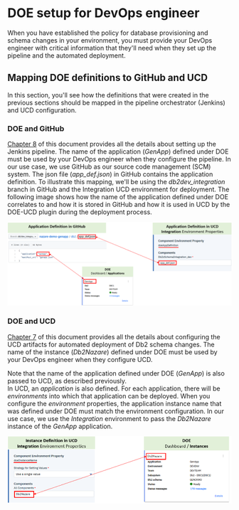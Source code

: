 # DOE setup for DevOps engineer


When you have established the policy for database provisioning and schema changes in your environment, you must provide your DevOps engineer with critical information that they'll need when they set up the pipeline and the automated deployment. 


## Mapping DOE definitions to GitHub and UCD  
In this section, you'll see how the definitions that were created in the previous sections should be mapped in the pipeline orchestrator (Jenkins) and UCD configuration.

### DOE and GitHub
[Chapter 8](C008_jenkins_overall.md) of this document provides all the details about setting up the Jenkins pipeline. The name of the application (*GenApp*) defined under DOE must be used by your DevOps engineer when they configure the pipeline. In our use case, we use GitHub as our source code management (SCM) system. The json file (*app_def.json*) in GitHub contains the application definition. To illustrate this mapping, we'll be using the *db2dev_integration* branch in GitHub and the Integration UCD environment for deployment. The following image shows how the name of the application defined under DOE correlates to and how it is stored in GitHub and how it is used in UCD by the DOE-UCD plugin during the deployment process. 

<p align="center">
  <img src="images/s064.1.png">
</p>


### DOE and UCD
[Chapter 7](C007_ucd_overall.md) of this document provides all the details about configuring the UCD artifacts for automated deployment of Db2 schema changes. The name of the instance (*Db2Nazare*) defined under DOE must be used by your DevOps engineer when they configure UCD. 

Note that the name of the application defined under DOE (*GenApp*) is also passed to UCD, as described previously.  
In UCD, an *application* is also defined. For each application, there will be *environments* into which that application can be deployed. When you configure the *environment* properties, the application instance name that was defined under DOE must match the environment configuration. 
In our use case, we use the *Integration* environment to pass the *Db2Nazare* instance of the *GenApp* application. 

<p align="center">
  <img src="images/s064.2.png">
</p>

